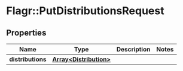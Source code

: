 # Flagr::PutDistributionsRequest

## Properties
Name | Type | Description | Notes
------------ | ------------- | ------------- | -------------
**distributions** | [**Array&lt;Distribution&gt;**](Distribution.md) |  | 


